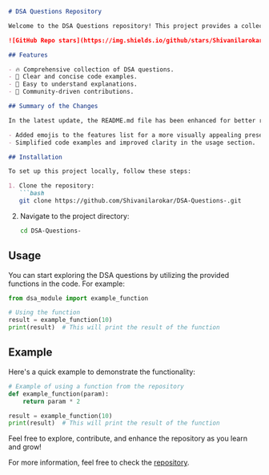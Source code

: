```markdown
# DSA Questions Repository

Welcome to the DSA Questions repository! This project provides a collection of Data Structures and Algorithms (DSA) questions to help you enhance your coding skills and prepare for technical interviews. 

![GitHub Repo stars](https://img.shields.io/github/stars/Shivanilarokar/DSA-Questions-?style=social) ![GitHub forks](https://img.shields.io/github/forks/Shivanilarokar/DSA-Questions-?style=social)

## Features

- 🔥 Comprehensive collection of DSA questions.
- 📖 Clear and concise code examples.
- 🤖 Easy to understand explanations.
- 🙌 Community-driven contributions.

## Summary of the Changes

In the latest update, the README.md file has been enhanced for better readability and engagement:

- Added emojis to the features list for a more visually appealing presentation.
- Simplified code examples and improved clarity in the usage section.

## Installation

To set up this project locally, follow these steps:

1. Clone the repository:
   ```bash
   git clone https://github.com/Shivanilarokar/DSA-Questions-.git
   ```
2. Navigate to the project directory:
   ```bash
   cd DSA-Questions-
   ```

## Usage

You can start exploring the DSA questions by utilizing the provided functions in the code. For example:

```python
from dsa_module import example_function

# Using the function
result = example_function(10)
print(result)  # This will print the result of the function
```

## Example

Here's a quick example to demonstrate the functionality:

```python
# Example of using a function from the repository
def example_function(param):
    return param * 2

result = example_function(10)
print(result)  # This will print the result of the function
```

Feel free to explore, contribute, and enhance the repository as you learn and grow!

For more information, feel free to check the [repository](https://github.com/Shivanilarokar/DSA-Questions-).
```